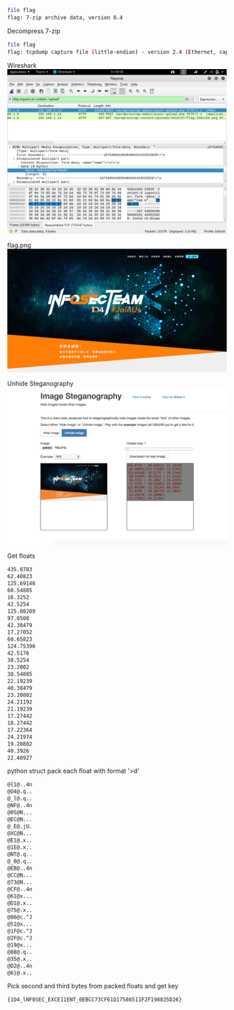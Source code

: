 ```bash
file flag
flag: 7-zip archive data, version 0.4
```


Decompress 7-zip
```bash
file flag
flag: tcpdump capture file (little-endian) - version 2.4 (Ethernet, capture length 262144)
```


Wireshark
![](https://github.com/104corp/hitcon-2018-writeup/raw/master/FORENSICS/1.Wireshark%20filter.png)

flag.png
![](https://github.com/104corp/hitcon-2018-writeup/raw/master/FORENSICS/2.flag.png)


Unhide Steganography
![](https://github.com/104corp/hitcon-2018-writeup/raw/master/FORENSICS/3.unhide.png)


Get floats
```
435.0783
62.40823
125.69146
60.54885
16.3252
42.5254
125.08209
97.0508
42.38479
17.27052
60.65823
124.75396
42.5176
38.5254
23.2002
38.54885
22.19239
40.38479
23.20802
24.21192
21.19239
17.27442
18.27442
17.22364
24.21974
19.20802
40.3926
22.48927
```

python struct pack each float with format '>d'

```
@{1@..4n
@O4@.q..
@_l@.q..
@NF@..4n
@0S@N...
@EC@N...
@_E@.jU.
@XC@N...
@E1@.x..
@1E@.x..
@NT@.q..
@_0@.q..
@EB@..4n
@CC@N...
@73@N...
@CF@..4n
@61@x...
@D1@.x..
@75@.x..
@86@c.^J
@51@x...
@1F@c.^J
@2F@c.^J
@19@x...
@88@.q..
@35@.x..
@D2@..4n
@6}@.x..
```

Pick second and third bytes from packed floats and get key
```
{1O4_lNF0SEC_EXCE11ENT_0EBCC73CF61D17586511F2F198835D26}
```
